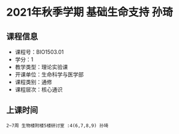 # 2021年秋季学期 基础生命支持 孙琦






## 课程信息

- 课程号：BIO1503.01
- 学分：1
- 教学类型：理论实验课
- 开课单位：生命科学与医学部
- 课程类别：通修
- 课程层次：核心通识

## 上课时间

```
2~7周 生物楼附楼5楼研讨室 :4(6,7,8,9) 孙琦
```

